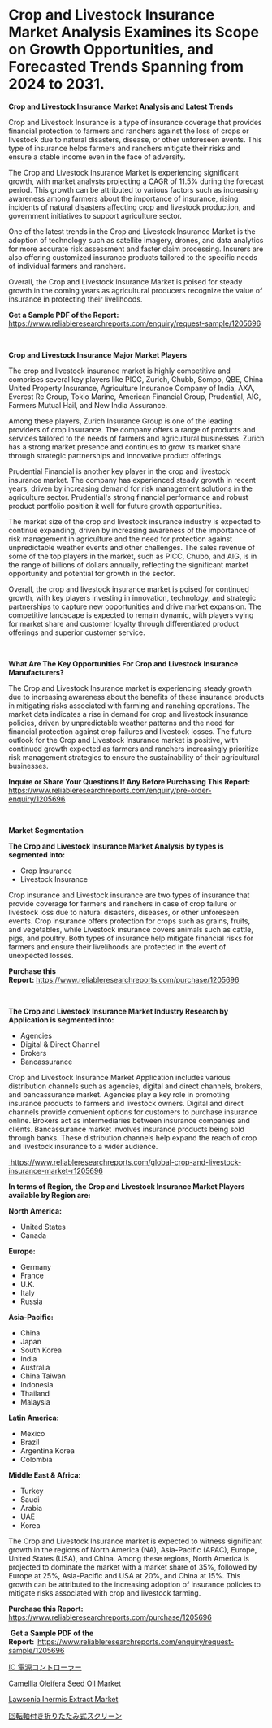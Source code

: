 <p><h1>Crop and Livestock Insurance Market Analysis Examines its Scope on Growth Opportunities, and Forecasted Trends Spanning from 2024 to 2031.</h1></p><p><strong>Crop and Livestock Insurance Market Analysis and Latest Trends</strong></p>
<p><p>Crop and Livestock Insurance is a type of insurance coverage that provides financial protection to farmers and ranchers against the loss of crops or livestock due to natural disasters, disease, or other unforeseen events. This type of insurance helps farmers and ranchers mitigate their risks and ensure a stable income even in the face of adversity.</p><p>The Crop and Livestock Insurance Market is experiencing significant growth, with market analysts projecting a CAGR of 11.5% during the forecast period. This growth can be attributed to various factors such as increasing awareness among farmers about the importance of insurance, rising incidents of natural disasters affecting crop and livestock production, and government initiatives to support agriculture sector.</p><p>One of the latest trends in the Crop and Livestock Insurance Market is the adoption of technology such as satellite imagery, drones, and data analytics for more accurate risk assessment and faster claim processing. Insurers are also offering customized insurance products tailored to the specific needs of individual farmers and ranchers.</p><p>Overall, the Crop and Livestock Insurance Market is poised for steady growth in the coming years as agricultural producers recognize the value of insurance in protecting their livelihoods.</p></p>
<p><strong>Get a Sample PDF of the Report:&nbsp;</strong> <a href="https://www.reliableresearchreports.com/enquiry/request-sample/1205696">https://www.reliableresearchreports.com/enquiry/request-sample/1205696</a></p>
<p>&nbsp;</p>
<p><strong>Crop and Livestock Insurance Major Market Players</strong></p>
<p><p>The crop and livestock insurance market is highly competitive and comprises several key players like PICC, Zurich, Chubb, Sompo, QBE, China United Property Insurance, Agriculture Insurance Company of India, AXA, Everest Re Group, Tokio Marine, American Financial Group, Prudential, AIG, Farmers Mutual Hail, and New India Assurance.</p><p>Among these players, Zurich Insurance Group is one of the leading providers of crop insurance. The company offers a range of products and services tailored to the needs of farmers and agricultural businesses. Zurich has a strong market presence and continues to grow its market share through strategic partnerships and innovative product offerings.</p><p>Prudential Financial is another key player in the crop and livestock insurance market. The company has experienced steady growth in recent years, driven by increasing demand for risk management solutions in the agriculture sector. Prudential's strong financial performance and robust product portfolio position it well for future growth opportunities.</p><p>The market size of the crop and livestock insurance industry is expected to continue expanding, driven by increasing awareness of the importance of risk management in agriculture and the need for protection against unpredictable weather events and other challenges. The sales revenue of some of the top players in the market, such as PICC, Chubb, and AIG, is in the range of billions of dollars annually, reflecting the significant market opportunity and potential for growth in the sector.</p><p>Overall, the crop and livestock insurance market is poised for continued growth, with key players investing in innovation, technology, and strategic partnerships to capture new opportunities and drive market expansion. The competitive landscape is expected to remain dynamic, with players vying for market share and customer loyalty through differentiated product offerings and superior customer service.</p></p>
<p>&nbsp;</p>
<p><strong>What Are The Key Opportunities For Crop and Livestock Insurance Manufacturers?</strong></p>
<p><p>The Crop and Livestock Insurance market is experiencing steady growth due to increasing awareness about the benefits of these insurance products in mitigating risks associated with farming and ranching operations. The market data indicates a rise in demand for crop and livestock insurance policies, driven by unpredictable weather patterns and the need for financial protection against crop failures and livestock losses. The future outlook for the Crop and Livestock Insurance market is positive, with continued growth expected as farmers and ranchers increasingly prioritize risk management strategies to ensure the sustainability of their agricultural businesses.</p></p>
<p><strong>Inquire or Share Your Questions If Any Before Purchasing This Report:</strong> <a href="https://www.reliableresearchreports.com/enquiry/pre-order-enquiry/1205696">https://www.reliableresearchreports.com/enquiry/pre-order-enquiry/1205696</a></p>
<p>&nbsp;</p>
<p><strong>Market Segmentation</strong></p>
<p><strong>The Crop and Livestock Insurance Market Analysis by types is segmented into:</strong></p>
<p><ul><li>Crop Insurance</li><li>Livestock Insurance</li></ul></p>
<p><p>Crop insurance and Livestock insurance are two types of insurance that provide coverage for farmers and ranchers in case of crop failure or livestock loss due to natural disasters, diseases, or other unforeseen events. Crop insurance offers protection for crops such as grains, fruits, and vegetables, while Livestock insurance covers animals such as cattle, pigs, and poultry. Both types of insurance help mitigate financial risks for farmers and ensure their livelihoods are protected in the event of unexpected losses.</p></p>
<p><strong>Purchase this Report:&nbsp;</strong><a href="https://www.reliableresearchreports.com/purchase/1205696">https://www.reliableresearchreports.com/purchase/1205696</a></p>
<p>&nbsp;</p>
<p><strong>The Crop and Livestock Insurance Market Industry Research by Application is segmented into:</strong></p>
<p><ul><li>Agencies</li><li>Digital & Direct Channel</li><li>Brokers</li><li>Bancassurance</li></ul></p>
<p><p>Crop and Livestock Insurance Market Application includes various distribution channels such as agencies, digital and direct channels, brokers, and bancassurance market. Agencies play a key role in promoting insurance products to farmers and livestock owners. Digital and direct channels provide convenient options for customers to purchase insurance online. Brokers act as intermediaries between insurance companies and clients. Bancassurance market involves insurance products being sold through banks. These distribution channels help expand the reach of crop and livestock insurance to a wider audience.</p></p>
<p><a href="https://www.reliableresearchreports.com/global-crop-and-livestock-insurance-market-r1205696">&nbsp;https://www.reliableresearchreports.com/global-crop-and-livestock-insurance-market-r1205696</a></p>
<p><strong>In terms of Region, the Crop and Livestock Insurance Market Players available by Region are:</strong></p>
<p>
    <p> <strong> North America: </strong>
        <ul>
            <li>United States</li>
            <li>Canada</li>
        </ul>
        </p> 
    <p> <strong> Europe: </strong>
        <ul>
            <li>Germany</li>
            <li>France</li>
            <li>U.K.</li>
            <li>Italy</li>
            <li>Russia</li>
        </ul>
        </p> 
    <p> <strong> Asia-Pacific: </strong>
        <ul>
            <li>China</li>
            <li>Japan</li>
            <li>South Korea</li>
            <li>India</li>
            <li>Australia</li>
            <li>China Taiwan</li>
            <li>Indonesia</li>
            <li>Thailand</li>
            <li>Malaysia</li>
        </ul>
        </p> 
    <p> <strong> Latin America: </strong>
        <ul>
            <li>Mexico</li>
            <li>Brazil</li>
            <li>Argentina Korea</li>
            <li>Colombia</li>
        </ul>
        </p> 
    <p> <strong> Middle East & Africa: </strong>
        <ul>
            <li>Turkey</li>
            <li>Saudi</li>
            <li>Arabia</li>
            <li>UAE</li>
            <li>Korea</li>
        </ul>
    </p>
    </p>
<p><p>The Crop and Livestock Insurance market is expected to witness significant growth in the regions of North America (NA), Asia-Pacific (APAC), Europe, United States (USA), and China. Among these regions, North America is projected to dominate the market with a market share of 35%, followed by Europe at 25%, Asia-Pacific and USA at 20%, and China at 15%. This growth can be attributed to the increasing adoption of insurance policies to mitigate risks associated with crop and livestock farming.</p></p>
<p><strong>Purchase this Report: </strong><a href="https://www.reliableresearchreports.com/purchase/1205696">https://www.reliableresearchreports.com/purchase/1205696</a></p>
<p>&nbsp;<strong>Get a Sample PDF of the Report:&nbsp;&nbsp;</strong><a href="https://www.reliableresearchreports.com/enquiry/request-sample/1205696">https://www.reliableresearchreports.com/enquiry/request-sample/1205696</a></p>
<p><strong></strong></p>
<p><p><a href="https://github.com/kegley4963/Market-Research-Report-List-2/blob/main/7377636180255.md">IC 電源コントローラー</a></p><p><a href="https://github.com/msbsaifansami/Market-Research-Report-List-1/blob/main/camellia-oleifera-seed-oil-market.md">Camellia Oleifera Seed Oil Market</a></p><p><a href="https://github.com/EveKerluke2023/Market-Research-Report-List-1/blob/main/lawsonia-inermis-extract-market.md">Lawsonia Inermis Extract Market</a></p><p><a href="https://github.com/EthanMorar2011/Market-Research-Report-List-2/blob/main/7561773180254.md">回転軸付き折りたたみ式スクリーン</a></p></p>